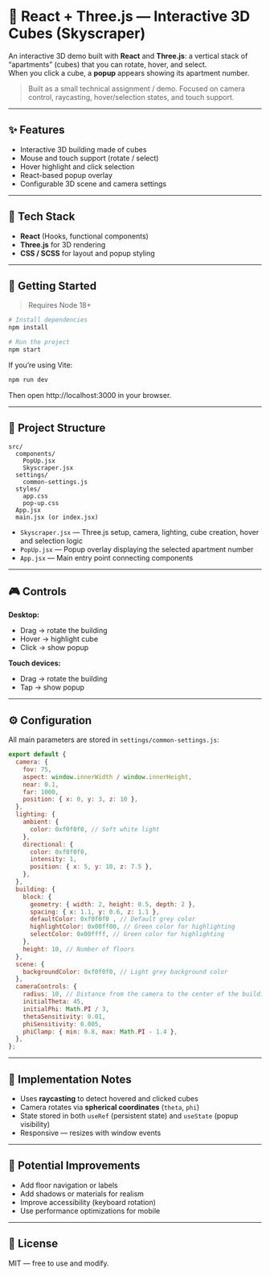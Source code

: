 # 🎲 React + Three.js — Interactive 3D Cubes (Skyscraper)

An interactive 3D demo built with **React** and **Three.js**: a vertical stack of “apartments” (cubes) that you can rotate, hover, and select.  
When you click a cube, a **popup** appears showing its apartment number.

> Built as a small technical assignment / demo. Focused on camera control, raycasting, hover/selection states, and touch support.

---

## ✨ Features

- Interactive 3D building made of cubes  
- Mouse and touch support (rotate / select)  
- Hover highlight and click selection  
- React-based popup overlay  
- Configurable 3D scene and camera settings  

---

## 🧱 Tech Stack

- **React** (Hooks, functional components)  
- **Three.js** for 3D rendering  
- **CSS / SCSS** for layout and popup styling  

---

## 🚀 Getting Started

> Requires Node 18+

```bash
# Install dependencies
npm install

# Run the project
npm start
```

If you’re using Vite:

```bash
npm run dev
```

Then open http://localhost:3000 in your browser.

---

## 📁 Project Structure

```
src/
  components/
    PopUp.jsx
    Skyscraper.jsx
  settings/
    common-settings.js
  styles/
    app.css
    pop-up.css
  App.jsx
  main.jsx (or index.jsx)
```

- `Skyscraper.jsx` — Three.js setup, camera, lighting, cube creation, hover and selection logic  
- `PopUp.jsx` — Popup overlay displaying the selected apartment number  
- `App.jsx` — Main entry point connecting components  

---

## 🎮 Controls

**Desktop:**  
- Drag → rotate the building  
- Hover → highlight cube  
- Click → show popup  

**Touch devices:**  
- Drag → rotate the building  
- Tap → show popup  

---

## ⚙️ Configuration

All main parameters are stored in `settings/common-settings.js`:

```js
export default {
  camera: {
    fov: 75,
    aspect: window.innerWidth / window.innerHeight,
    near: 0.1,
    far: 1000,
    position: { x: 0, y: 3, z: 10 },
  },
  lighting: {
    ambient: {
      color: 0xf0f0f0, // Soft white light
    },
    directional: {
      color: 0xf0f0f0,
      intensity: 1,
      position: { x: 5, y: 10, z: 7.5 },
    },
  },
  building: {
    block: {
      geometry: { width: 2, height: 0.5, depth: 2 },
      spacing: { x: 1.1, y: 0.6, z: 1.1 },
      defaultColor: 0xf0f0f0 , // Default grey color
      highlightColor: 0x00ff00, // Green color for highlighting
      selectColor: 0x00ffff, // Green color for highlighting
    },
    height: 10, // Number of floors
  },
  scene: {
    backgroundColor: 0xf0f0f0, // Light grey background color
  },
  cameraControls: {
    radius: 10, // Distance from the camera to the center of the building
    initialTheta: 45,
    initialPhi: Math.PI / 3,
    thetaSensitivity: 0.01,
    phiSensitivity: 0.005,
    phiClamp: { min: 0.8, max: Math.PI - 1.4 },
  },
};
```

---

## 🧠 Implementation Notes

- Uses **raycasting** to detect hovered and clicked cubes  
- Camera rotates via **spherical coordinates** (`theta`, `phi`)  
- State stored in both `useRef` (persistent state) and `useState` (popup visibility)  
- Responsive — resizes with window events  

---

## 🧪 Potential Improvements

- Add floor navigation or labels  
- Add shadows or materials for realism  
- Improve accessibility (keyboard rotation)  
- Use performance optimizations for mobile  

---

## 📜 License

MIT — free to use and modify.
